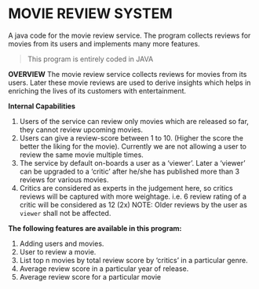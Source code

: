 # MOVIE REVIEW SYSTEM
A java code for the movie review service. The program collects reviews for movies from its users and implements many more features. 

> This program is entirely coded in JAVA

**OVERVIEW**
The movie review service collects reviews for movies from its users. Later these
movie reviews are used to derive insights which helps in enriching the lives of its
customers with entertainment.


**Internal Capabilities**
1. Users of the service can review only movies which are released so far, they
cannot review upcoming movies.
2. Users can give a review-score between 1 to 10. (Higher the score the better
the liking for the movie). Currently we are not allowing a user to review the
same movie multiple times.
3. The service by default on-boards a user as a ‘viewer’. Later a ‘viewer’ can
be upgraded to a ‘critic’ after he/she has published more than 3 reviews
for various movies.
4. Critics are considered as experts in the judgement here, so critics reviews
will be captured with more weightage. i.e. 6 review rating of a critic will be
considered as 12 (2x) NOTE: Older reviews by the user as `viewer` shall not
be affected.

**The following features are available in this program:**
1. Adding users and movies.
2. User to review a movie.
3. List top n movies by total review score by ‘critics’ in a particular genre.
4. Average review score in a particular year of release.
5. Average review score for a particular movie
